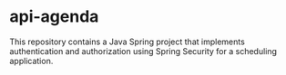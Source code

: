 # api-agenda
This repository contains a Java Spring project that implements authentication and authorization using Spring Security for a scheduling application.
